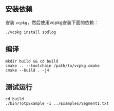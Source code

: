 ## 安装依赖 
安装 `vcpkg`，然后使用vcpkg安装下面的依赖：

```shell
./vcpkg install spdlog
```

## 编译
```shell
mkdir build && cd build
cmake .. --toolchain /path/to/vcpkg.cmake
cmake --build . -j4
```

## 测试运行
```
cd build
./bin/TotpExample -i ../Examples/Segment1.txt
```